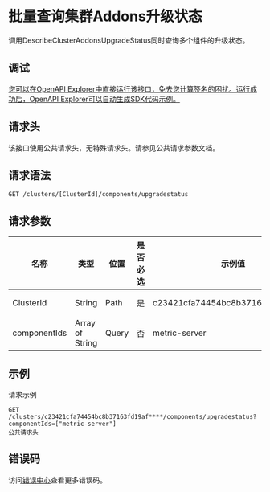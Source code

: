 # 批量查询集群Addons升级状态

调用DescribeClusterAddonsUpgradeStatus同时查询多个组件的升级状态。

## 调试

[您可以在OpenAPI Explorer中直接运行该接口，免去您计算签名的困扰。运行成功后，OpenAPI Explorer可以自动生成SDK代码示例。](https://api.aliyun.com/#product=CS&api=DescribeClusterAddonsUpgradeStatus&type=ROA&version=2015-12-15)

## 请求头

该接口使用公共请求头，无特殊请求头。请参见公共请求参数文档。

## 请求语法

```
GET /clusters/[ClusterId]/components/upgradestatus 
```

## 请求参数

|名称|类型|位置|是否必选|示例值|描述|
|--|--|--|----|---|--|
|ClusterId|String|Path|是|c23421cfa74454bc8b37163fd19af\*\*\*\*|集群ID。 |
|componentIds|Array of String|Query|否|metric-server|组件名。 |

## 示例

请求示例

```
GET /clusters/c23421cfa74454bc8b37163fd19af****/components/upgradestatus?componentIds=["metric-server"]
公共请求头
```

## 错误码

访问[错误中心](https://error-center.alibabacloud.com/status/product/CS)查看更多错误码。

